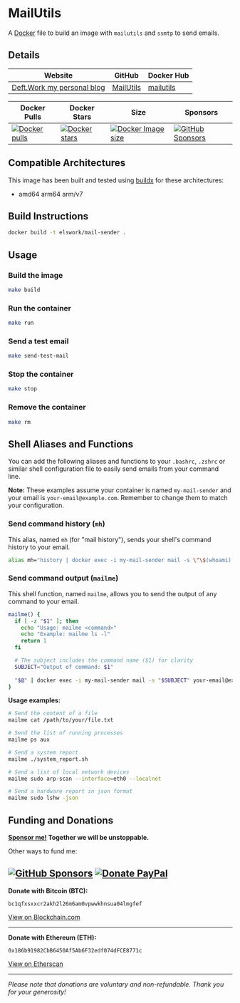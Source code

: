 # MailUtils

A [Docker](http://docker.com) file to build an image with `mailutils` and `ssmtp` to send emails.

## Details

| Website | GitHub | Docker Hub |
| --- | --- | --- |
| [Deft.Work my personal blog](https://deft.work) | [MailUtils](https://github.com/elswork/MailUtils) | [mailutils](https://hub.docker.com/r/elswork/mailutils) |

| Docker Pulls | Docker Stars | Size | Sponsors |
| --- | --- | --- | --- |
| [![Docker pulls](https://img.shields.io/docker/pulls/elswork/mailutils.svg)](https://hub.docker.com/r/elswork/mailutils "mailutils on Docker Hub") | [![Docker stars](https://img.shields.io/docker/stars/elswork/mailutils.svg)](https://hub.docker.com/r/elswork/mailutils "mailutils on Docker Hub") | [![Docker Image size](https://img.shields.io/docker/image-size/elswork/mailutils)](https://hub.docker.com/r/elswork/mailutils "mailutils on Docker Hub") | [![GitHub Sponsors](https://img.shields.io/github/sponsors/elswork)](https://github.com/sponsors/elswork "Sponsor me!") |

## Compatible Architectures

This image has been built and tested using [buildx](https://docs.docker.com/buildx/working-with-buildx/) for these architectures: 
- amd64 arm64 arm/v7

## Build Instructions

``` sh
docker build -t elswork/mail-sender .
```

## Usage

### Build the image

``` sh
make build
```

### Run the container

``` sh
make run
```

### Send a test email

``` sh
make send-test-mail
```

### Stop the container

``` sh
make stop
```

### Remove the container

``` sh
make rm
```

## Shell Aliases and Functions

You can add the following aliases and functions to your `.bashrc`, `.zshrc` or similar shell configuration file to easily send emails from your command line.

**Note:** These examples assume your container is named `my-mail-sender` and your email is `your-email@example.com`. Remember to change them to match your configuration.

### Send command history (`mh`)

This alias, named `mh` (for "mail history"), sends your shell's command history to your email.

```sh
alias mh="history | docker exec -i my-mail-sender mail -s \"\$(whoami) \$(uname -nr) \$(awk -F= '\$1==\"PRETTY_NAME\" { print \$2 ;}' /etc/os-release)\" your-email@example.com"
```

### Send command output (`mailme`)

This shell function, named `mailme`, allows you to send the output of any command to your email.

```bash
mailme() {
  if [ -z "$1" ]; then
    echo "Usage: mailme <command>"
    echo "Example: mailme ls -l"
    return 1
  fi

  # The subject includes the command name ($1) for clarity
  SUBJECT="Output of command: $1"
  
  "$@" | docker exec -i my-mail-sender mail -s "$SUBJECT" your-email@example.com
}
```

**Usage examples:**

```sh
# Send the content of a file
mailme cat /path/to/your/file.txt

# Send the list of running processes
mailme ps aux

# Send a system report
mailme ./system_report.sh

# Send a list of local network devices
mailme sudo arp-scan --interface=eth0 --localnet

# Send a hardware report in json format
mailme sudo lshw -json
```

## Funding and Donations

**[Sponsor me!](https://github.com/sponsors/elswork) Together we will be unstoppable.**

Other ways to fund me:

[![GitHub Sponsors](https://img.shields.io/github/sponsors/elswork)](https://github.com/sponsors/elswork) [![Donate PayPal](https://img.shields.io/badge/Donate-PayPal-green.svg)](https://www.paypal.com/donate/?business=LFKA5YRJAFYR6&no_recurring=0&item_name=Open+Source+Donation&currency_code=EUR) 
---

**Donate with Bitcoin (BTC):**

`bc1qfxsxxcr2akh2l26m6am0vpwwkhnsua04lmgfef`

[View on Blockchain.com](https://www.blockchain.com/btc/address/bc1qfxsxxcr2akh2l26m6am0vpwwkhnsua04lmgfef)

---

**Donate with Ethereum (ETH):**

`0x186b91982CbB6450Af5Ab6F32edf074dFCE8771c`

[View on Etherscan](https://etherscan.io/address/0x186b91982CbB6450Af5Ab6F32edf074dFCE8771c)

---

*Please note that donations are voluntary and non-refundable. Thank you for your generosity!*
